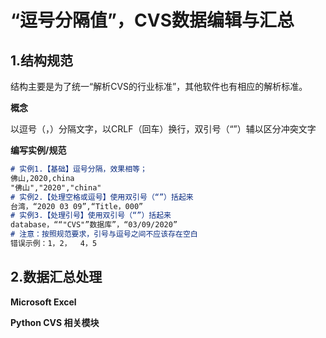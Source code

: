 # “逗号分隔值”，CVS数据编辑与汇总



## 1.结构规范

结构主要是为了统一“解析CVS的行业标准”，其他软件也有相应的解析标准。

**概念**

以逗号（，）分隔文字，以CRLF（回车）换行，双引号（“”）辅以区分冲突文字

**编写实例/规范**

```markdown
# 实例1.【基础】逗号分隔，效果相等；
佛山,2020,china
"佛山","2020","china"
# 实例2.【处理空格或逗号】使用双引号（“”）括起来
台湾，“2020 03 09”,“Title，000”
# 实例3.【处理引号】使用双引号（“”）括起来
database，““"CVS"”数据库”，“03/09/2020”
# 注意：按照规范要求，引号与逗号之间不应该存在空白
错误示例：1，2，  4，5
```

## 2.数据汇总处理

**Microsoft Excel**

**Python CVS 相关模块**